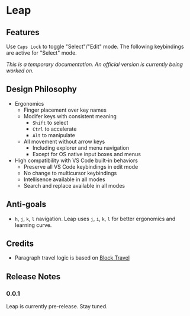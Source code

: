 # Leap

## Features

Use `Caps Lock` to toggle "Select"/"Edit" mode. The following keybindings are active for "Select" mode.

_This is a temporary documentation. An official version is currently being worked on._

## Design Philosophy

- Ergonomics
  - Finger placement over key names
  - Modifer keys with consistent meaning
    - `Shift` to select
    - `Ctrl` to accelerate
    - `Alt` to manipulate
  - All movement without arrow keys
    - Including explorer and menu navigation
    - Except for OS native input boxes and menus
- High compatibility with VS Code built-in behaviors
  - Preserve all VS Code keybindings in edit mode
  - No change to multicursor keybindings
  - Intellisence available in all modes
  - Search and replace available in all modes

## Anti-goals

- `h`, `j`, `k`, `l` navigation. Leap uses `j`, `i`, `k`, `l` for better ergonomics and learning curve.

## Credits

- Paragraph travel logic is based on [Block Travel](https://github.com/sashaweiss/vscode_block_travel)

## Release Notes

### 0.0.1

Leap is currently pre-release. Stay tuned.

